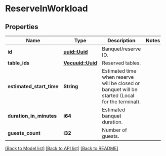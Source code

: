 # ReserveInWorkload

## Properties

Name | Type | Description | Notes
------------ | ------------- | ------------- | -------------
**id** | [**uuid::Uuid**](uuid::Uuid.md) | Banquet/reserve ID. | 
**table_ids** | [**Vec<uuid::Uuid>**](uuid::Uuid.md) | Reserved tables. | 
**estimated_start_time** | **String** | Estimated time when reserve will be closed or banquet will be started (Local for the terminal). | 
**duration_in_minutes** | **i64** | Estimated banquet duration. | 
**guests_count** | **i32** | Number of guests. | 

[[Back to Model list]](../README.md#documentation-for-models) [[Back to API list]](../README.md#documentation-for-api-endpoints) [[Back to README]](../README.md)


